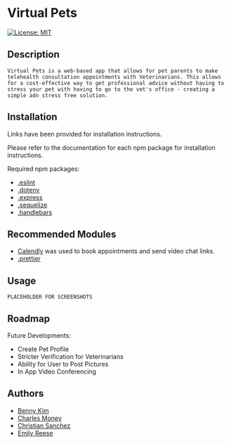 # Virtual Pets

[![License: MIT](https://img.shields.io/badge/License-MIT-yellow.svg)](https://opensource.org/licenses/MIT)

## Description
    Virtual Pets is a web-based app that allows for pet parents to make telehealth consultation appointments with Veterinarians. This allows for a cost-effective way to get professional advice without having to stress your pet with having to go to the vet's office - creating a simple adn stress free solution. 

## Installation
Links have been provided for installation instructions.

Please refer to the documentation for each npm package for installation instructions.

Required npm packages:

- [.eslint](https://www.npmjs.com/package/eslint)
- [.dotenv](https://www.npmjs.com/package/dotenv)
- [.express](https://www.npmjs.com/package/express)
- [.sequelize](https://www.npmjs.com/package/sequelize)
- [.handlebars](https://www.npmjs.com/package/handlebars)



## Recommended Modules
- [Calendly](https://calendly.com/) was used to book appointments and send video chat links.
- [.prettier](https://www.npmjs.com/package/prettier)

## Usage
    PLACEHOLDER FOR SCREENSHOTS

## Roadmap

Future Developments:
- Create Pet Profile
- Stricter Verification for Veterinarians
- Ability for User to Post Pictures
- In App Video Conferencing




## Authors
- [Benny Kim](https://github.com/bennyykim) 
- [Charles Money](https://github.com/cmoney574)
- [Christian Sanchez](https://github.com/CSanchez486)
- [Emily Reese](https://github.com/EmiReese)



